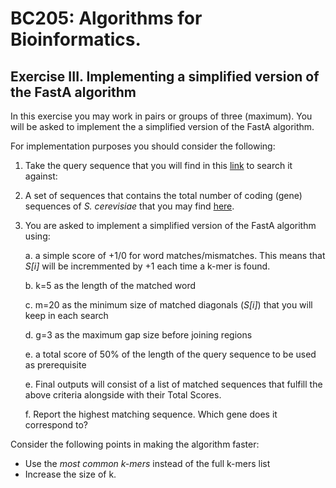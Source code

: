 # BC205: Algorithms for Bioinformatics.

## Exercise III. Implementing a simplified version of the FastA algorithm

In this exercise you may work in pairs or groups of three (maximum).
You will be asked to implement the a simplified version of the FastA algorithm.

For implementation purposes you should consider the following:

1. Take the query sequence that you will find in this [link](files/query.fa) to search it against:
2. A set of sequences that contains the total number of coding (gene) sequences of _S. cerevisiae_ that you may find [here](https://www.dropbox.com/s/ilokqlhvez6tvga/all_yeast_genes_minplus1k.fa).
3. You are asked to implement a simplified version of the FastA algorithm using:  
   
   a. a simple score of +1/0 for word matches/mismatches. This means that _S[i]_ will be incremmented by +1 each time a k-mer is found.  

   b. k=5 as the length of the matched word 

   c. m=20 as the minimum size of matched diagonals (_S[i]_) that you will keep in each search  

   d. g=3 as the maximum gap size before joining regions
   
   e. a total score of 50% of the length of the query sequence to be used as prerequisite

   e. Final outputs will consist of a list of matched sequences that fulfill the above criteria alongside with their Total Scores.
   
   f. Report the highest matching sequence. Which gene does it correspond to?


Consider the following points in making the algorithm faster:  
* Use the _most common k-mers_ instead of the full k-mers list
* Increase the size of k.
  
